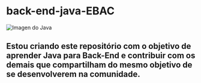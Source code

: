 # back-end-java-EBAC

![Imagen do Java](https://codequotient.com/blog/wp-content/uploads/2022/07/Beginners-Guide-to-Becoming-a-Full-Stack-Java-Developer.jpg)

## Estou criando este repositório com o objetivo de aprender Java para Back-End e contribuir com os demais que compartilham do mesmo objetivo de se desenvolverem na comunidade.